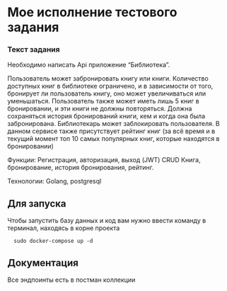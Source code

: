 # Мое исполнение тестового задания 
### Текст задания
Необходимо написать Api приложение “Библиотека”.

Пользователь может забронировать книгу или книги. Количество доступных книг в библиотеке ограничено, и в зависимости от того, бронирует ли пользователь книгу, оно может увеличиваться или уменьшаться. Пользователь также может иметь лишь 5 книг в бронировании, и эти книги не должны повторяться. Должна сохраняться история бронирований книги, кем и когда она была забронирована. Библиотекарь может заблокировать пользователя.
В данном сервисе также присутствует рейтинг книг (за всё время и в текущий момент топ 10 самых популярных книг, которые находятся в бронировании) 

Функции: 
Регистрация, авторизация, выход (JWT)
CRUD Книга, бронирование, история бронирования, рейтинг.

Технологии:
Golang, postgresql

## Для запуска
Чтобы запустить базу данных и код вам нужно ввести команду в терминал, находясь в корне проекта

```  sudo docker-compose up -d```
## Документация

Все эндпоинты есть в постман коллекции
